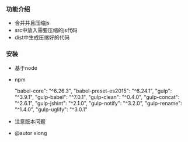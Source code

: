 ### 功能介绍
- 合并并且压缩js
- src中放入需要压缩的js代码
- dist中生成压缩好的代码

### 安装
- 基于node
- npm
    
    "babel-core": "^6.26.3",
    "babel-preset-es2015": "^6.24.1",
    "gulp": "^3.9.1",
    "gulp-babel": "^7.0.1",
    "gulp-clean": "^0.4.0",
    "gulp-concat": "^2.6.1",
    "gulp-jshint": "^2.1.0",
    "gulp-notify": "^3.2.0",
    "gulp-rename": "^1.4.0",
    "gulp-uglify": "^3.0.1"

- 注意版本问题

- @autor xiong
